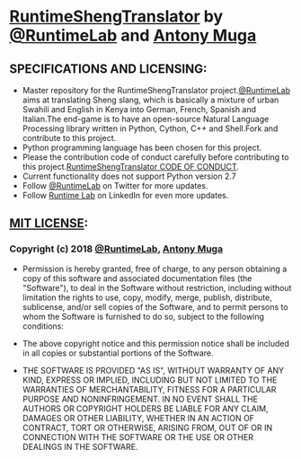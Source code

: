 # [RuntimeShengTranslator](https://github.com/RuntimeLab/RuntimeShengTranslator) by [@RuntimeLab](https://twitter.com/RuntimeLab) and [Antony Muga](https://antonymuga.github.io/)

## SPECIFICATIONS AND LICENSING:
- Master repository for the RuntimeShengTranslator project.[@RuntimeLab](https://twitter.com/RuntimeLab) aims at translating Sheng slang, which is basically a mixture of urban Swahili and English in Kenya into German, French, Spanish and Italian.The end-game is to have an open-source Natural Language Processing library written in Python, Cython, C++ and Shell.Fork and contribute to this project.
- Python programming language has been chosen for this project.
- Please the contribution code of conduct carefully before contributing to this project.[RuntimeShengTranslator CODE OF CONDUCT](https://github.com/RuntimeLab/RuntimeShengTranslator/blob/master/CODE_OF_CONDUCT.md).
- Current functionality does not support Python version 2.7
- Follow [@RuntimeLab](https://twitter.com/RuntimeLab) on Twitter for more updates.
- Follow [Runtime Lab](https://www.linkedin.com/company/runtime-club?trk=ppro_cprof) on LinkedIn for even more updates.

## [MIT LICENSE](https://opensource.org/licenses/MIT):

### Copyright (c) 2018 [@RuntimeLab](https://github.com/RuntimeLab), [Antony Muga](https://antonymuga.github.io/)

- Permission is hereby granted, free of charge, to any person obtaining a copy of this software and associated documentation files (the "Software"), to deal in the Software without restriction, including without limitation the rights to use, copy, modify, merge, publish, distribute, sublicense, and/or sell copies of the Software, and to permit persons to whom the Software is furnished to do so, subject to the following conditions:

- The above copyright notice and this permission notice shall be included in all copies or substantial portions of the Software.

- THE SOFTWARE IS PROVIDED "AS IS", WITHOUT WARRANTY OF ANY KIND, EXPRESS OR IMPLIED, INCLUDING BUT NOT LIMITED TO THE WARRANTIES OF MERCHANTABILITY, FITNESS FOR A PARTICULAR PURPOSE AND NONINFRINGEMENT. IN NO EVENT SHALL THE AUTHORS OR COPYRIGHT HOLDERS BE LIABLE FOR ANY CLAIM, DAMAGES OR OTHER LIABILITY, WHETHER IN AN ACTION OF CONTRACT, TORT OR OTHERWISE, ARISING FROM, OUT OF OR IN CONNECTION WITH THE SOFTWARE OR THE USE OR OTHER DEALINGS IN THE SOFTWARE.
